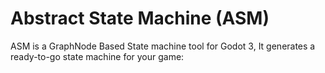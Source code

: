 # Abstract State Machine (ASM)

ASM is a GraphNode Based State machine tool for Godot 3, It generates a ready-to-go state machine
for your game:
